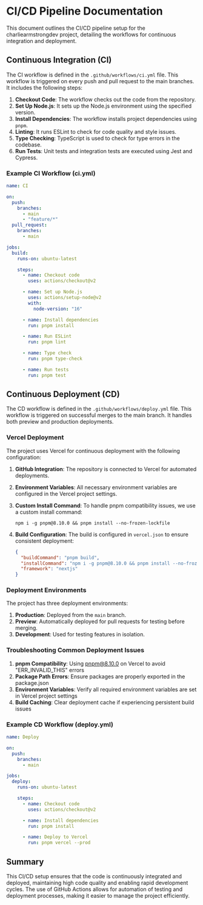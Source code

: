 # CI/CD Pipeline Documentation

This document outlines the CI/CD pipeline setup for the charliearmstrongdev project, detailing the workflows for continuous integration and deployment.

## Continuous Integration (CI)

The CI workflow is defined in the `.github/workflows/ci.yml` file. This workflow is triggered on every push and pull request to the main branches. It includes the following steps:

1. **Checkout Code**: The workflow checks out the code from the repository.
2. **Set Up Node.js**: It sets up the Node.js environment using the specified version.
3. **Install Dependencies**: The workflow installs project dependencies using `pnpm`.
4. **Linting**: It runs ESLint to check for code quality and style issues.
5. **Type Checking**: TypeScript is used to check for type errors in the codebase.
6. **Run Tests**: Unit tests and integration tests are executed using Jest and Cypress.

### Example CI Workflow (ci.yml)

```yaml
name: CI

on:
  push:
    branches:
      - main
      - "feature/*"
  pull_request:
    branches:
      - main

jobs:
  build:
    runs-on: ubuntu-latest

    steps:
      - name: Checkout code
        uses: actions/checkout@v2

      - name: Set up Node.js
        uses: actions/setup-node@v2
        with:
          node-version: "16"

      - name: Install dependencies
        run: pnpm install

      - name: Run ESLint
        run: pnpm lint

      - name: Type check
        run: pnpm type-check

      - name: Run tests
        run: pnpm test
```

## Continuous Deployment (CD)

The CD workflow is defined in the `.github/workflows/deploy.yml` file. This workflow is triggered on successful merges to the main branch. It handles both preview and production deployments.

### Vercel Deployment

The project uses Vercel for continuous deployment with the following configuration:

1. **GitHub Integration**: The repository is connected to Vercel for automated deployments.
2. **Environment Variables**: All necessary environment variables are configured in the Vercel project settings.
3. **Custom Install Command**: To handle pnpm compatibility issues, we use a custom install command:

   ```
   npm i -g pnpm@8.10.0 && pnpm install --no-frozen-lockfile
   ```

4. **Build Configuration**: The build is configured in `vercel.json` to ensure consistent deployment:

   ```json
   {
     "buildCommand": "pnpm build",
     "installCommand": "npm i -g pnpm@8.10.0 && pnpm install --no-frozen-lockfile",
     "framework": "nextjs"
   }
   ```

### Deployment Environments

The project has three deployment environments:

1. **Production**: Deployed from the `main` branch.
2. **Preview**: Automatically deployed for pull requests for testing before merging.
3. **Development**: Used for testing features in isolation.

### Troubleshooting Common Deployment Issues

1. **pnpm Compatibility**: Using pnpm@8.10.0 on Vercel to avoid "ERR_INVALID_THIS" errors
2. **Package Path Errors**: Ensure packages are properly exported in the package.json
3. **Environment Variables**: Verify all required environment variables are set in Vercel project settings
4. **Build Caching**: Clear deployment cache if experiencing persistent build issues

### Example CD Workflow (deploy.yml)

```yaml
name: Deploy

on:
  push:
    branches:
      - main

jobs:
  deploy:
    runs-on: ubuntu-latest

    steps:
      - name: Checkout code
        uses: actions/checkout@v2

      - name: Install dependencies
        run: pnpm install

      - name: Deploy to Vercel
        run: pnpm vercel --prod
```

## Summary

This CI/CD setup ensures that the code is continuously integrated and deployed, maintaining high code quality and enabling rapid development cycles. The use of GitHub Actions allows for automation of testing and deployment processes, making it easier to manage the project efficiently.
